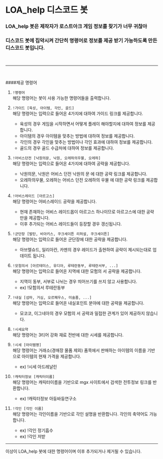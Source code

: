 LOA_help 디스코드 봇
======================

### LOA_help 봇은 제작자가 로스트아크 게임 정보를 찾기가 너무 귀찮아
### 디스코드 봇에 집약시켜 간단히 명령어로 정보를 제공 받기 가능하도록 만든 디스코드 봇입니다.

<br><hr/><br>

####제공 명령어

1.  ```!명령어```  
    해당 명령어는 봇이 사용 가능한 명령어들을 출력합니다.
    

2. ```!가이드 [육성, 아이템, 각인, 골드]```   
해당 명령어는 입력으로 들어온 4가지에 대하여 가이드 링크를 제공합니다.  
   - 육성의 경우 게임을 시작하면서 어떻게 플레이 해야할지에 대하여 정보를 제공합니다.
    - 아이템의 경우 아이템을 맞추는 방법에 대하여 정보를 제공합니다.
    - 각인의 경우 각인을 맞추는 방법이나 각인 효과에 대하여 정보를 제공합니다.
    - 골드의 경우 골드 수급처에 대하여 정보를 제공합니다.  
    

3. ```!어비스던전 [낙원의문, 낙원, 오레하의우물, 오레하]```  
해당 명령어는 입력으로 들어온 4가지에 대하여 공략을 제공합니다.
   - 낙원의문, 낙원은 어비스 던전 낙원의 문 에 대한 공략 링크를 제공합니다.
    - 오레하의우물, 오레하는 어비스 던전 오레하의 우물 에 대한 공략 링크를 제공합니다.
    

4. ```!어비스레이드 [아르고스]```  
해당 명령어는 어비스레이드 공략을 제공합니다.
   - 현재 존재하는 어비스 레이드몹이 아르고스 하나이므로 아르고스에 대한 공략만을 제공합니다.
    - 이후 추가되는 어비스 레이드들이 등장할 경우 갱신됩니다.
    
    
5. ```!군단장 [발탄, 비아키스, 쿠크세이튼 리허설, 쿠크세이튼]```  
해당 명령어는 입력으로 들어온 군단장에 대한 공략을 제공합니다.
   - 아브렐슈드, 일리아칸, 카멘의 경우 레이드가 출현하여 공략이 제시되는대로 업데이트 됩니다.
    

6. ```!모험의서 [아르테미스, 유디아, 루테란동부, 루테란서부, ...]```  
해당 명령어는 입력으로 들어온 지역에 대한 모험의 서 공략을 제공합니다.
   - 지역이 동부, 서부로 나뉘는 경우 띄어쓰기를 쓰지 않고 사용합니다.
    - ex) !모험의서 루테란동부
  
  
7. ```!내실 [섬마, 거심, 오르페우스, 미술품, ...]```  
해당 명령어는 입력으로 들어온 내실포인트 분야에 대한 공략을 제공합니다.
   - 모코코, 이그네아의 경우 모험의 서 공략과 밀접한 관계가 있어 제공하지 않습니다.
   

8. ```!시세요약```  
해당 명령어는 3티어 강화 재료 전반에 대한 시세를 제공합니다.


10. ```!시세 [아이템명]```
<br>해당 명령어는 거래소(경매장 물품 제외) 품목에서 판매하는 아이템의 이름을 기반으로 아이템의 현재 가격을 제공합니다.
    - ex) !시세 아드레날린


11. ```!캐릭터정보 [캐릭터이름]```
<br>해당 명령어는 캐릭터이름을 기반으로 mgx 사이트에서 검색한 전투정보 링크를 반환합니다.
    - ex) !캐릭터정보 아둥바둥연구소


12. ```!각인 [각인 이름] ```
<br>해당 명령어는 각인이름을 기반으로 각인 설명을 반환합니다. 각인의 축약어도 가능합니다.
    - ex) !각인 정기흡수
    - ex) !각인 저받

<hr/>

이상이 LOA_help 봇에 대한 명령어이며 이후 추가되거나 제거될 수 있습니다.